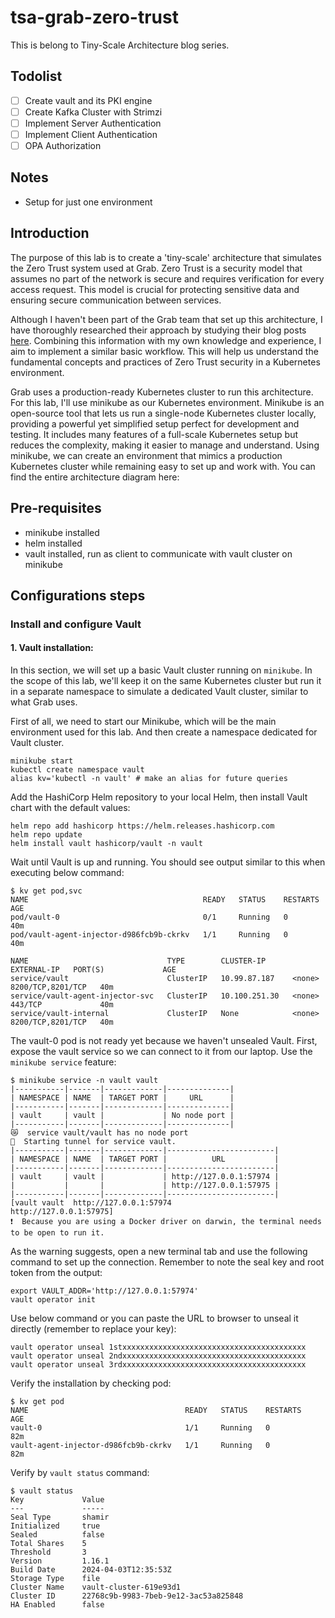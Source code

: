 # tsa-grab-zero-trust
This is belong to Tiny-Scale Architecture blog series.

## Todolist
- [ ] Create vault and its PKI engine
- [ ] Create Kafka Cluster with Strimzi
- [ ] Implement Server Authentication
- [ ] Implement Client Authentication
- [ ] OPA Authorization

## Notes
- Setup for just one environment

## Introduction
The purpose of this lab is to create a 'tiny-scale' architecture that simulates the Zero Trust system used at Grab. Zero Trust is a security model that assumes no part of the network is secure and requires verification for every access request. This model is crucial for protecting sensitive data and ensuring secure communication between services.

Although I haven't been part of the Grab team that set up this architecture, I have thoroughly researched their approach by studying their blog posts [here](https://engineering.grab.com/zero-trust-with-kafka). Combining this information with my own knowledge and experience, I aim to implement a similar basic workflow. This will help us understand the fundamental concepts and practices of Zero Trust security in a Kubernetes environment.

Grab uses a production-ready Kubernetes cluster to run this architecture. For this lab, I'll use minikube as our Kubernetes environment. Minikube is an open-source tool that lets us run a single-node Kubernetes cluster locally, providing a powerful yet simplified setup perfect for development and testing. It includes many features of a full-scale Kubernetes setup but reduces the complexity, making it easier to manage and understand. Using minikube, we can create an environment that mimics a production Kubernetes cluster while remaining easy to set up and work with. You can find the entire architecture diagram here:

## Pre-requisites
- minikube installed
- helm installed
- vault installed, run as client to communicate with vault cluster on minikube
## Configurations steps
### Install and configure Vault
#### 1. Vault installation:

In this section, we will set up a basic Vault cluster running on `minikube`. In the scope of this lab, we'll keep it on the same Kubernetes cluster but run it in a separate namespace to simulate a dedicated Vault cluster, similar to what Grab uses.

First of all, we need to start our Minikube, which will be the main environment used for this lab. And then create a namespace dedicated for Vault cluster.
```
minikube start
kubectl create namespace vault
alias kv='kubectl -n vault' # make an alias for future queries
```

Add the HashiCorp Helm repository to your local Helm, then install Vault chart with the default values:
```
helm repo add hashicorp https://helm.releases.hashicorp.com
helm repo update
helm install vault hashicorp/vault -n vault
```

Wait until Vault is up and running. You should see output similar to this when executing below command:
```
$ kv get pod,svc
NAME                                       READY   STATUS    RESTARTS   AGE
pod/vault-0                                0/1     Running   0          40m
pod/vault-agent-injector-d986fcb9b-ckrkv   1/1     Running   0          40m

NAME                               TYPE        CLUSTER-IP      EXTERNAL-IP   PORT(S)             AGE
service/vault                      ClusterIP   10.99.87.187    <none>        8200/TCP,8201/TCP   40m
service/vault-agent-injector-svc   ClusterIP   10.100.251.30   <none>        443/TCP             40m
service/vault-internal             ClusterIP   None            <none>        8200/TCP,8201/TCP   40m
```
The vault-0 pod is not ready yet because we haven't unsealed Vault. First, expose the vault service so we can connect to it from our laptop. Use the `minikube service` feature:
```
$ minikube service -n vault vault
|-----------|-------|-------------|--------------|
| NAMESPACE | NAME  | TARGET PORT |     URL      |
|-----------|-------|-------------|--------------|
| vault     | vault |             | No node port |
|-----------|-------|-------------|--------------|
😿  service vault/vault has no node port
🏃  Starting tunnel for service vault.
|-----------|-------|-------------|------------------------|
| NAMESPACE | NAME  | TARGET PORT |          URL           |
|-----------|-------|-------------|------------------------|
| vault     | vault |             | http://127.0.0.1:57974 |
|           |       |             | http://127.0.0.1:57975 |
|-----------|-------|-------------|------------------------|
[vault vault  http://127.0.0.1:57974
http://127.0.0.1:57975]
❗  Because you are using a Docker driver on darwin, the terminal needs to be open to run it.
```

As the warning suggests, open a new terminal tab and use the following command to set up the connection. Remember to note the seal key and root token from the output:
```
export VAULT_ADDR='http://127.0.0.1:57974'
vault operator init
```
Use below command or you can paste the URL to browser to unseal it directly (remember to replace your key):
```
vault operator unseal 1stxxxxxxxxxxxxxxxxxxxxxxxxxxxxxxxxxxxxxxxxx
vault operator unseal 2ndxxxxxxxxxxxxxxxxxxxxxxxxxxxxxxxxxxxxxxxxx
vault operator unseal 3rdxxxxxxxxxxxxxxxxxxxxxxxxxxxxxxxxxxxxxxxxx
```
Verify the installation by checking pod:
```
$ kv get pod                                                        
NAME                                   READY   STATUS    RESTARTS   AGE
vault-0                                1/1     Running   0          82m
vault-agent-injector-d986fcb9b-ckrkv   1/1     Running   0          82m
```
Verify by `vault status` command:
```
$ vault status
Key             Value
---             -----
Seal Type       shamir
Initialized     true
Sealed          false
Total Shares    5
Threshold       3
Version         1.16.1
Build Date      2024-04-03T12:35:53Z
Storage Type    file
Cluster Name    vault-cluster-619e93d1
Cluster ID      22768c9b-9983-7beb-9e12-3ac53a825848
HA Enabled      false
```